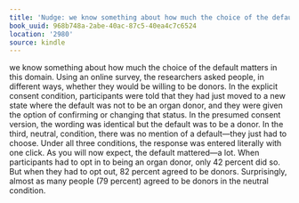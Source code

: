 ```yaml
---
title: 'Nudge: we know something about how much the choice of the default m…'
book_uuid: 968b748a-2abe-40ac-87c5-40ea4c7c6524
location: '2980'
source: kindle
---
```


we know something about how much the choice of the default matters in this domain. Using an online survey, the researchers asked people, in different ways, whether they would be willing to be donors. In the explicit consent condition, participants were told that they had just moved to a new state where the default was not to be an organ donor, and they were given the option of confirming or changing that status. In the presumed consent version, the wording was identical but the default was to be a donor. In the third, neutral, condition, there was no mention of a default—they just had to choose. Under all three conditions, the response was entered literally with one click. As you will now expect, the default mattered—a lot. When participants had to opt in to being an organ donor, only 42 percent did so. But when they had to opt out, 82 percent agreed to be donors. Surprisingly, almost as many people (79 percent) agreed to be donors in the neutral condition.
